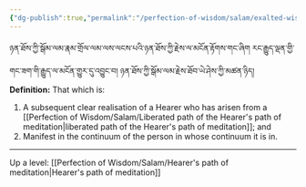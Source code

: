 ```yaml
---
{"dg-publish":true,"permalink":"/perfection-of-wisdom/salam/exalted-wisdom-of-subsequent-attainment-of-the-hearer-s-path-of-meditation/"}
---
```


ཉན་ཐོས་ཀྱི་སྒོམ་ལམ་རྣམ་གྲོལ་ལམ་ལས་ལངས་པའི་ཉན་ཐོས་ཀྱི་རྗེས་ལ་མངོན་རྟོགས་གང་ཞིག རང་རྒྱུད་ལྡན་གྱི་གང་ཟག་གི་རྒྱུད་ལ་མངོན་གྱུར་དུ་འབྱུང་བ། 
ཉན་ཐོས་ཀྱི་སྒོམ་ལམ་རྗེས་ཐོབ་ཡེ་ཤེས་ཀྱི་མཚན་ཉིད།
**Definition:** That which is:
1. A subsequent clear realisation of a Hearer who has arisen from a [[Perfection of Wisdom/Salam/Liberated path of the Hearer's path of meditation\|liberated path of the Hearer's path of meditation]]; and
2. Manifest in the continuum of the person in whose continuum it is in.

---
Up a level: [[Perfection of Wisdom/Salam/Hearer's path of meditation\|Hearer's path of meditation]]